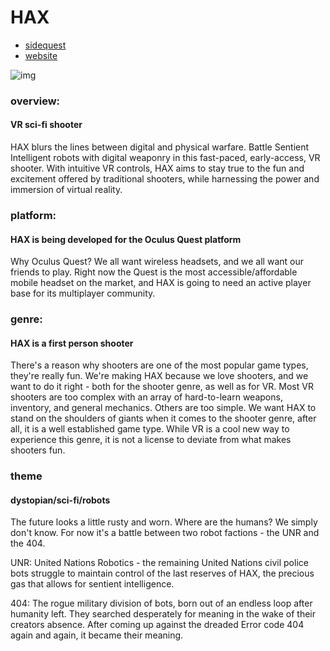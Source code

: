 # HAX
- [sidequest](https://sidequestvr.com/app/3366/hax)
- [website](https://www.engineorganic.com/hax)

![img](https://static.wixstatic.com/media/57e73d_9446a7e7be2646e9bf593d44324cf25f~mv2.png/v1/fill/w_796,h_506,al_c,q_90,usm_0.66_1.00_0.01/57e73d_9446a7e7be2646e9bf593d44324cf25f~mv2.webp)
### overview:
#### VR sci-fi shooter
HAX blurs the lines between digital and physical warfare. Battle Sentient Intelligent robots with digital weaponry in this fast-paced, early-access, VR shooter. With intuitive VR controls, HAX aims to stay true to the fun and excitement offered by traditional shooters, while harnessing the power and immersion of virtual reality.

### platform:
#### HAX is being developed for the Oculus Quest platform
Why Oculus Quest? We all want wireless headsets, and we all want our friends to play. Right now the Quest is the most accessible/affordable mobile headset on the market, and HAX is going to need an active player base for its multiplayer community.

### genre:
#### HAX is a first person shooter
There's a reason why shooters are one of the most popular game types, they're really fun. We're making HAX because we love shooters, and we want to do it right - both for the shooter genre, as well as for VR. Most VR shooters are too complex with an array of hard-to-learn weapons, inventory, and general mechanics. Others are too simple. We want HAX to stand on the shoulders of giants when it comes to the shooter genre, after all, it is a well established game type. While VR is a cool new way to experience this genre, it is not a license to deviate from what makes shooters fun.

### theme
#### dystopian/sci-fi/robots
The future looks a little rusty and worn. Where are the humans? We simply don't know. For now it's a battle between two robot factions - the UNR and the 404.

UNR: United Nations Robotics - the remaining United Nations civil police bots struggle to maintain control of the last reserves of HAX, the precious gas that allows for sentient intelligence.

404: The rogue military division of bots, born out of an endless loop after humanity left. They searched desperately for meaning in the wake of their creators absence. After coming up against the dreaded Error code 404 again and again, it became their meaning.
